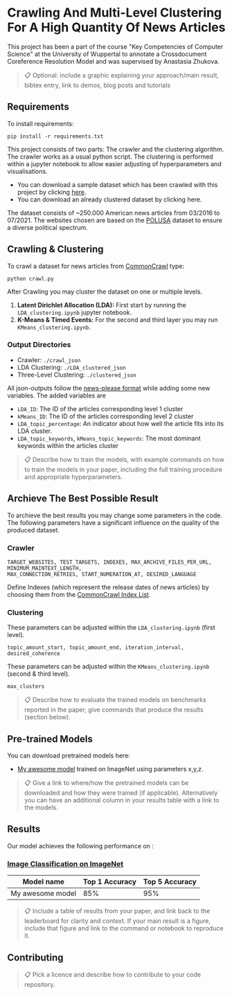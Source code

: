 # Crawling And Multi-Level Clustering For A High Quantity Of News Articles

This project has been a part of the course "Key Competencies of Computer Science" at the University of Wuppertal to annotate a Crossdocument Coreference Resolution Model and was supervised by Anastasia Zhukova. 

>📋  Optional: include a graphic explaining your approach/main result, bibtex entry, link to demos, blog posts and tutorials

## Requirements

To install requirements:

```setup
pip install -r requirements.txt
```
This project consists of two parts: The crawler and the clustering algorithm. The crawler works as a usual python script. The clustering is performed within a jupyter notebook to allow easier adjusting of hyperparameters and visualisations. 

- You can download a sample dataset which has been crawled with this project by clicking [here](https://drive.google.com/drive/u/0/folders/1hXE7dH-QrgaeUjD9fOlfpDlApA8XBPTP).
- You can download an already clustered dataset by clicking here.

The dataset consists of ~250.000 American news articles from 03/2016 to 07/2021. The websites chosen are based on the [POLUSA](https://arxiv.org/abs/2005.14024) dataset to ensure a diverse political spectrum.

## Crawling & Clustering

To crawl a dataset for news articles from [CommonCrawl](https://commoncrawl.org/) type:

```crawl
python crawl.py
```

After Crawling you may cluster the dataset on one or multiple levels. 
1) **Latent Dirichlet Allocation (LDA):** First start by running the `LDA_clustering.ipynb` jupyter notebook. 
2) **K-Means & Timed Events:** For the second and third layer you may run `KMeans_clustering.ipynb`.  

### Output Directories
- Crawler: `./crawl_json`
- LDA Clustering: `./LDA_clustered_json`
- Three-Level Clustering: `./clustered_json`

All json-outputs follow the [news-please format](https://github.com/fhamborg/news-please) while adding some new variables. The added variables are

- `LDA_ID`: The ID of the articles corresponding level 1 cluster
- `kMeans_ID`: The ID of the articles corresponding level 2 cluster
- `LDA_topic_percentage`: An indicator about how well the article fits into its LDA cluster.
- `LDA_topic_keywords`, `kMeans_topic_keywords`: The most dominant keywords within the articles cluster

>📋  Describe how to train the models, with example commands on how to train the models in your paper, including the full training procedure and appropriate hyperparameters.

## Archieve The Best Possible Result

To archieve the best results you may change some parameters in the code. The following parameters have a significant influence on the quality of the produced dataset.

### Crawler

```parameters
TARGET_WEBSITES, TEST_TARGETS, INDEXES, MAX_ARCHIVE_FILES_PER_URL, MINIMUM_MAINTEXT_LENGTH, 
MAX_CONNECTION_RETRIES, START_NUMERATION_AT, DESIRED_LANGUAGE
```

Define Indexes (which represent the release dates of news articles) by choosing them from the [CommonCrawl Index List](https://index.commoncrawl.org/).

### Clustering

These parameters can be adjusted within the `LDA_clustering.ipynb` (first level).
```parameters
topic_amount_start, topic_amount_end, iteration_interval, desired_coherence
```

These parameters can be adjusted within the `KMeans_clustering.ipynb` (second & third level).
```parameters
max_clusters
```

>📋  Describe how to evaluate the trained models on benchmarks reported in the paper, give commands that produce the results (section below).

## Pre-trained Models

You can download pretrained models here:

- [My awesome model](https://drive.google.com/mymodel.pth) trained on ImageNet using parameters x,y,z. 

>📋  Give a link to where/how the pretrained models can be downloaded and how they were trained (if applicable).  Alternatively you can have an additional column in your results table with a link to the models.

## Results

Our model achieves the following performance on :

### [Image Classification on ImageNet](https://paperswithcode.com/sota/image-classification-on-imagenet)

| Model name         | Top 1 Accuracy  | Top 5 Accuracy |
| ------------------ |---------------- | -------------- |
| My awesome model   |     85%         |      95%       |

>📋  Include a table of results from your paper, and link back to the leaderboard for clarity and context. If your main result is a figure, include that figure and link to the command or notebook to reproduce it. 


## Contributing

>📋  Pick a licence and describe how to contribute to your code repository. 

